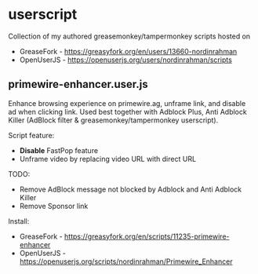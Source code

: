 # userscript
Collection of my authored greasemonkey/tampermonkey scripts hosted on
* GreaseFork - https://greasyfork.org/en/users/13660-nordinrahman
* OpenUserJS - https://openuserjs.org/users/nordinrahman/scripts

## primewire-enhancer.user.js

Enhance browsing experience on primewire.ag, unframe link, and disable ad when clicking link. Used best together with Adblock Plus, Anti Adblock Killer (AdBlock filter & greasemonkey/tampermonkey userscript).

Script feature:
* **Disable** FastPop feature
* Unframe video by replacing video URL with direct URL

TODO:
* Remove AdBlock message not blocked by Adblock and Anti Adblock Killer
* Remove Sponsor link
 
Install:
* GreaseFork - https://greasyfork.org/en/scripts/11235-primewire-enhancer
* OpenUserJS - https://openuserjs.org/scripts/nordinrahman/Primewire_Enhancer
 
